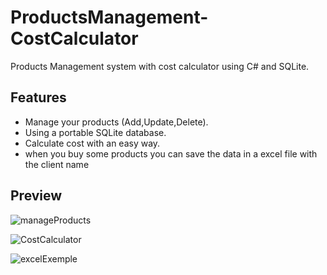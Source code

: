 # ProductsManagement-CostCalculator
Products Management system with cost calculator using C# and SQLite.


## Features
- Manage your products (Add,Update,Delete).
- Using a portable SQLite database.
- Calculate cost with an easy way.
- when you buy some products you can save the data in a excel file with the client name



## Preview
![manageProducts](https://user-images.githubusercontent.com/65148928/176316202-7155358c-c590-423c-b992-2804051c5a36.PNG)

![CostCalculator](https://user-images.githubusercontent.com/65148928/176316209-f2581b93-a625-4cc3-8d4e-cf0022e3a8bd.PNG)

![excelExemple](https://user-images.githubusercontent.com/65148928/176316212-01ce349b-cec8-4739-b255-31ccfb63c804.PNG)

